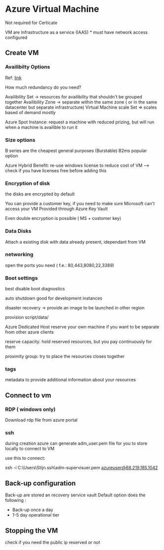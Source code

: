 # Azure Virtual Machine

Not required for Certicate


VM are Infrastructure as a service (IAAS)
    * must have network access configured
## Create VM

### Availibilty Options

Ref: [link](https://learn.microsoft.com/en-us/azure/virtual-machines/availability)

How much redundancy do you need?

Availibility Set -> resources for availibility that shouldn't be grouped together
Availibility Zone -> separate within the same zone ( or in the same datacenter but separate infrastructure)
Virtual Machine scale Set => scales based of demand mostly

Azure Spot Instance:  request a machine with reduced prizing, but will run when a machine is availible to run it


### Size options

B series are the cheapest general purposes
(Burstable)
B2ms popular option

Azure Hybrid Benefit: re-use windows license to reduce cost of VM
--> check if you have licenses free before adding this

### Encryption of disk

the disks are encrypted by default

You can provide a customer key, if you need to make sure Microsoft can't access your VM
Provided through Azure Key Vault

Even double encryption is possible ( MS + customer key)

### Data Disks

Attach a existing disk with data already present, idependant from VM

### networking

open the ports you need ( f.e.:  80,443,8080,22,3389)

### Boot settings

best disable boot diagnostics

auto shutdown good for development instances

disaster recovery -> provide an image to be launched in other region

provision script/data/


Azure Dedicated Host
reserve your own machine if you want to be separate from other azure clients

reserve capacity: hold reserved resources, but you pay continuously for them

proximity group: try to place the resources closes together

### tags

metadata to provide additional information about your resources



## Connect to vm

### RDP ( windows only)

Download rdp file from azure portal

### ssh

during creation azure can generate adm_user.pem file for you to store locally to connect to VM

use this to connect:

ssh -i C:\Users\Stijn\.ssh\adm-supervisuer.pem azureuser@68.219.185.1042

## Back-up configuration

Back-up are stored an recovery service vault
Default option does the following :
* Back-up once a day
* 1-5 day operational tier

## Stopping the VM

check if you need the public ip reserved or not

